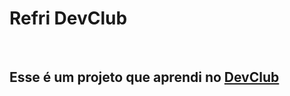 <h1>Refri DevClub</h1>
<br>
<h2>Esse é um projeto que aprendi no <a href="https://rodolfomori.com.br/devclub">DevClub</a></h2>
